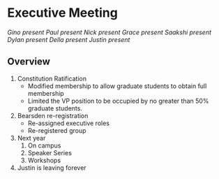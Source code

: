 # Executive Meeting
*Gino present*
*Paul present*
*Nick present*
*Grace present*
*Saakshi present*
*Dylan present*
*Della present*
*Justin present*


## Overview
1. Constitution Ratification
	- Modified membership to allow graduate students to obtain full membership
	- Limited the VP position to be occupied by no greater than 50% graduate students.
3. Bearsden re-registration
	- Re-assigned executive roles
	- Re-registered group
5. Next year
	1. On campus
	2. Speaker Series
	3. Workshops
6. Justin is leaving forever
